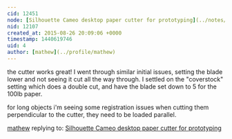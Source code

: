 ```yaml
---
cid: 12451
node: [Silhouette Cameo desktop paper cutter for prototyping](../notes/warren/07-30-2015/silhouette-cameo-desktop-paper-cutter-for-prototyping)
nid: 12107
created_at: 2015-08-26 20:09:06 +0000
timestamp: 1440619746
uid: 4
author: [mathew](../profile/mathew)
---
```


the cutter works great! I went through similar initial issues, setting the blade lower and not seeing it cut all the way through.  I settled on the "coverstock" setting which does a double cut, and have the blade set down to 5 for the 100lb paper.

for long objects i'm seeing some registration issues when cutting them perpendicular to the cutter, they need to be loaded parallel.  

[mathew](../profile/mathew) replying to: [Silhouette Cameo desktop paper cutter for prototyping](../notes/warren/07-30-2015/silhouette-cameo-desktop-paper-cutter-for-prototyping)

